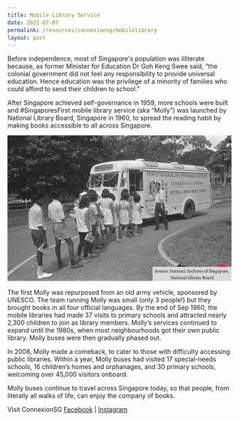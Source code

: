 ```yaml
---
title: Mobile Library Service
date: 2021-07-07
permalink: /resources/connexionsg/mobilelibrary
layout: post
---
```

Before independence, most of Singapore's population was illiterate because, as former Minister for Education Dr Goh Keng Swee said,  “the colonial government did not feel any responsibility to provide universal education. Hence education was the privilege of a minority of families who could afford to send their children to school.” 

After Singapore achieved self-governance in 1959, more schools were built and #SingaporesFirst mobile library service (aka “Molly”) was launched by National Library Board, Singapore in 1960, to spread the reading habit by making books accessible to all across Singapore.

![Alt text for image on Isomer site](/images/mobilelibraryservice.jpeg)

The first Molly was repurposed from an old army vehicle, sponsored by UNESCO. The team running Molly was small (only 3 people!) but they brought books in all four official languages. By the end of Sep 1960, the mobile libraries had made 37 visits to primary schools and attracted nearly 2,300 children to join as library members. Molly’s services continued to expand until the 1980s, when most neighbourhoods got their own public library. Molly buses were then gradually phased out.

In 2008, Molly made a comeback, to cater to those with difficulty accessing public libraries. Within a year, Molly buses had visited 17 special-needs schools, 16 children’s homes and orphanages, and 30 primary schools, welcoming over 45,000 visitors onboard.

Molly buses continue to travel across Singapore today, so that people, from literally all walks of life, can enjoy the company of books.

Visit ConnexionSG [Facebook](https://www.facebook.com/ConnexionSG) | [Instagram](https://www.instagram.com/connexionsg/)